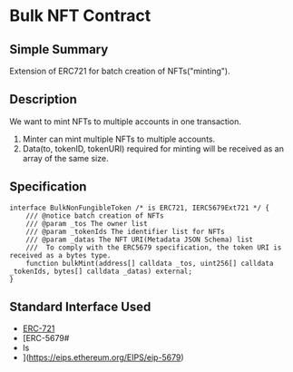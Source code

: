 # Bulk NFT Contract
## Simple Summary
Extension of ERC721 for batch creation of NFTs("minting").

## Description
We want to mint NFTs to multiple accounts in one transaction.
1. Minter can mint multiple NFTs to multiple accounts.
2. Data(to, tokenID, tokenURI) required for minting will be received as an array of the same size.

## Specification
```solidity
interface BulkNonFungibleToken /* is ERC721, IERC5679Ext721 */ {
    /// @notice batch creation of NFTs 
    /// @param _tos The owner list
    /// @param _tokenIds The identifier list for NFTs
    /// @param _datas The NFT URI(Metadata JSON Schema) list
    ///  To comply with the ERC5679 specification, the token URI is received as a bytes type.
    function bulkMint(address[] calldata _tos, uint256[] calldata _tokenIds, bytes[] calldata _datas) external;
}
```

## Standard Interface Used
* [ERC-721](https://eips.ethereum.org/EIPS/eip-721)
* [ERC-5679#
* ls
* ](https://eips.ethereum.org/EIPS/eip-5679)